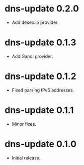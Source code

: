dns-update 0.2.0
================================
- Add desec.io provider.

dns-update 0.1.3
================================
- Add Gandi provider.

dns-update 0.1.2
================================
- Fixed parsing IPv6 addresses.

dns-update 0.1.1
================================
- Minor fixes.

dns-update 0.1.0
================================
- Initial release.
